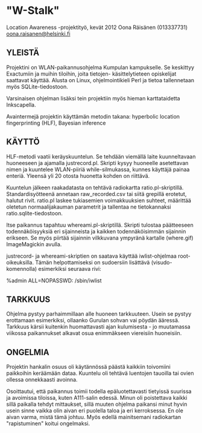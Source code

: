 "W-Stalk"
=========

Location Awareness -projektityö, kevät 2012
Oona Räisänen (013337731)
oona.raisanen@helsinki.fi

YLEISTÄ
-------

Projektini on WLAN-paikannusohjelma Kumpulan kampukselle.
Se keskittyy Exactumiin ja muihin tiloihin, joita tietojen-
käsittelytieteen opiskelijat saattavat käyttää. Alusta on
Linux, ohjelmointikieli Perl ja tietoa tallennetaan myös
SQLite-tiedostoon.

Varsinaisen ohjelman lisäksi tein projektiin myös hieman
karttataidetta Inkscapella.

Avaintermejä projektin käyttämän metodin takana:
hyperbolic location fingerprinting (HLF), Bayesian inference


KÄYTTÖ
------

HLF-metodi vaatii keräyskuuntelun. Se tehdään viemällä
laite kuunneltavaan huoneeseen ja ajamalla justrecord.pl.
Skripti kysyy huoneelle asetettavan nimen ja kuuntelee
WLAN-piiriä while-silmukassa, kunnes käyttäjä painaa enteriä.
Yleensä yli 20 otosta huonetta kohden on riittävä.

Kuuntelun jälkeen raakadatasta on tehtävä radiokartta
ratio.pl-skriptillä. Standardisyötteenä annetaan
raw_recorded.csv tai siitä grepillä erotetut, halutut
rivit. ratio.pl laskee tukiasemien voimakkuuksien suhteet,
määrittää oletetun normaalijakauman parametrit ja
tallentaa ne tietokannaksi ratio.sqlite-tiedostoon.

Itse paikannus tapahtuu whereami.pl-skriptillä. Skripti
tulostaa päätteeseen todennäköisyyksiä eri sijainneista ja
kaikken todennäköisimmän sijainnin erikseen. Se myös piirtää
sijainnin vilkkuvana ympyränä kartalle (where.gif)
ImageMagickin avulla.

justrecord- ja whereami-skriptien on saatava käyttää
iwlist-ohjelmaa root-oikeuksilla. Tämän helpottamiseksi
on sudoersiin lisättävä (visudo-komennolla) esimerkiksi
seuraava rivi:

%admin ALL=NOPASSWD: /sbin/iwlist


TARKKUUS
--------

Ohjelma pystyy parhaimmillaan alle huoneen tarkkuuteen.
Usein se pystyy erottamaan esimerkiksi, ollaanko Gurulan
sohvan vai pöydän ääressä. Tarkkuus kärsii kuitenkin
huomattavasti ajan kulumisesta - jo muutamassa viikossa
paikannukset alkavat osua enimmäkseen viereisiin
huoneisiin.


ONGELMIA
--------

Projektin hankalin osuus oli käytännössä päästä kaikkiin
toivomiini paikkoihin keräämään dataa. Kuuntelu oli tehtävä
luentojen tauoilla tai ovien ollessa onnekkaasti avoinna.

Osoittautui, että paikannus toimii todella epäluotettavasti
tietyissä suurissa ja avoimissa tiloissa, kuten A111-salin
edessä. Minun oli poistettava kaikki sillä paikalla tehdyt
mittaukset, sillä muuten ohjelma paikansi minut hyvin usein
sinne vaikka olin aivan eri puolella taloa ja eri
kerroksessa. En ole aivan varma, mistä tämä johtuu. Myös
edellä mainitsemani radiokartan "rapistuminen" koitui
ongelmaksi.


